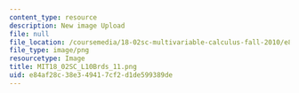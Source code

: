 ```yaml
---
content_type: resource
description: New image Upload
file: null
file_location: /coursemedia/18-02sc-multivariable-calculus-fall-2010/e84af28c38e349417cf2d1de599389de_MIT18_02SC_L10Brds_11.png
file_type: image/png
resourcetype: Image
title: MIT18_02SC_L10Brds_11.png
uid: e84af28c-38e3-4941-7cf2-d1de599389de
---
```

